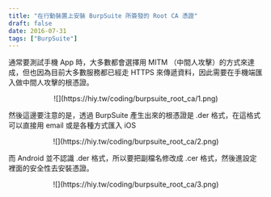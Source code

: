 ```yaml
---
title: "在行動裝置上安裝 BurpSuite 所簽發的 Root CA 憑證"
draft: false
date: 2016-07-31
tags: ["BurpSuite"]
---
```



通常要測試手機 App 時，大多數都會選擇用 MITM （中間人攻擊）的方式來達成，但也因為目前大多數服務都已經走 HTTPS 來傳遞資料，因此需要在手機端匯入做中間人攻擊的根憑證。

<!--more-->

<center>
![](https://hiy.tw/coding/burpsuite_root_ca/1.png)
</center>



然後這邊要注意的是，透過 BurpSuite 產生出來的根憑證是 .der 格式，在這格式可以直接用 email 或是各種方式匯入 iOS

<center>
![](https://hiy.tw/coding/burpsuite_root_ca/2.png)
</center>


而 Android 並不認識 .der 格式，所以要把副檔名修改成 .cer 格式，然後進設定裡面的安全性去安裝憑證。

<center>
![](https://hiy.tw/coding/burpsuite_root_ca/3.png)
</center>






